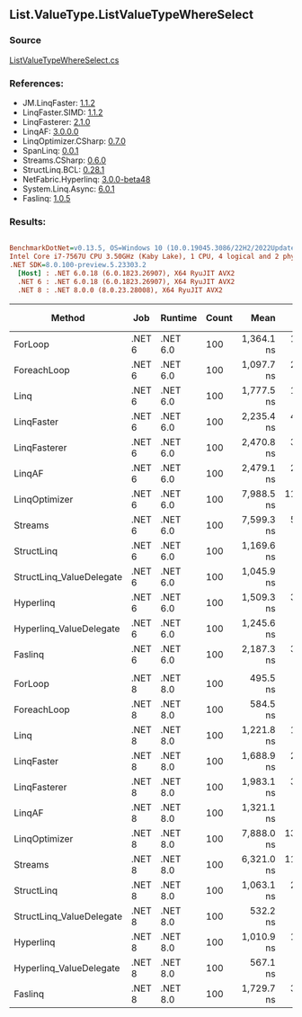 ﻿## List.ValueType.ListValueTypeWhereSelect

### Source
[ListValueTypeWhereSelect.cs](../LinqBenchmarks/List/ValueType/ListValueTypeWhereSelect.cs)

### References:
- JM.LinqFaster: [1.1.2](https://www.nuget.org/packages/JM.LinqFaster/1.1.2)
- LinqFaster.SIMD: [1.1.2](https://www.nuget.org/packages/LinqFaster.SIMD/1.0.3)
- LinqFasterer: [2.1.0](https://www.nuget.org/packages/LinqFasterer/2.1.0)
- LinqAF: [3.0.0.0](https://www.nuget.org/packages/LinqAF/3.0.0.0)
- LinqOptimizer.CSharp: [0.7.0](https://www.nuget.org/packages/LinqOptimizer.CSharp/0.7.0)
- SpanLinq: [0.0.1](https://www.nuget.org/packages/SpanLinq/0.0.1)
- Streams.CSharp: [0.6.0](https://www.nuget.org/packages/Streams.CSharp/0.6.0)
- StructLinq.BCL: [0.28.1](https://www.nuget.org/packages/StructLinq/0.28.1)
- NetFabric.Hyperlinq: [3.0.0-beta48](https://www.nuget.org/packages/NetFabric.Hyperlinq/3.0.0-beta48)
- System.Linq.Async: [6.0.1](https://www.nuget.org/packages/System.Linq.Async/6.0.1)
- Faslinq: [1.0.5](https://www.nuget.org/packages/Faslinq/1.0.5)

### Results:
``` ini

BenchmarkDotNet=v0.13.5, OS=Windows 10 (10.0.19045.3086/22H2/2022Update)
Intel Core i7-7567U CPU 3.50GHz (Kaby Lake), 1 CPU, 4 logical and 2 physical cores
.NET SDK=8.0.100-preview.5.23303.2
  [Host] : .NET 6.0.18 (6.0.1823.26907), X64 RyuJIT AVX2
  .NET 6 : .NET 6.0.18 (6.0.1823.26907), X64 RyuJIT AVX2
  .NET 8 : .NET 8.0.0 (8.0.23.28008), X64 RyuJIT AVX2


```
|                   Method |    Job |  Runtime | Count |       Mean |     Error |    StdDev |     Median |         Ratio | RatioSD |    Gen0 |   Gen1 | Allocated | Alloc Ratio |
|------------------------- |------- |--------- |------ |-----------:|----------:|----------:|-----------:|--------------:|--------:|--------:|-------:|----------:|------------:|
|                  ForLoop | .NET 6 | .NET 6.0 |   100 | 1,364.1 ns |  12.76 ns |   9.97 ns | 1,361.7 ns |      baseline |         |       - |      - |         - |          NA |
|              ForeachLoop | .NET 6 | .NET 6.0 |   100 | 1,097.7 ns |  20.48 ns |  29.38 ns | 1,084.2 ns |  1.25x faster |   0.03x |       - |      - |         - |          NA |
|                     Linq | .NET 6 | .NET 6.0 |   100 | 1,777.5 ns |  19.87 ns |  15.51 ns | 1,772.2 ns |  1.30x slower |   0.02x |  0.1793 |      - |     376 B |          NA |
|               LinqFaster | .NET 6 | .NET 6.0 |   100 | 2,235.4 ns |  42.05 ns |  71.40 ns | 2,207.3 ns |  1.65x slower |   0.07x |  3.8605 |      - |    8088 B |          NA |
|             LinqFasterer | .NET 6 | .NET 6.0 |   100 | 2,470.8 ns |  37.20 ns |  34.80 ns | 2,475.2 ns |  1.81x slower |   0.03x |  6.4087 |      - |   13416 B |          NA |
|                   LinqAF | .NET 6 | .NET 6.0 |   100 | 2,479.1 ns |  29.97 ns |  23.40 ns | 2,473.9 ns |  1.82x slower |   0.02x |       - |      - |         - |          NA |
|            LinqOptimizer | .NET 6 | .NET 6.0 |   100 | 7,988.5 ns | 119.37 ns | 122.58 ns | 7,971.8 ns |  5.87x slower |   0.11x | 62.4847 |      - |  134925 B |          NA |
|                  Streams | .NET 6 | .NET 6.0 |   100 | 7,599.3 ns |  50.13 ns |  44.44 ns | 7,587.1 ns |  5.57x slower |   0.06x |  0.4730 |      - |    1000 B |          NA |
|               StructLinq | .NET 6 | .NET 6.0 |   100 | 1,169.6 ns |   9.56 ns |   7.98 ns | 1,167.8 ns |  1.17x faster |   0.01x |  0.0343 |      - |      72 B |          NA |
| StructLinq_ValueDelegate | .NET 6 | .NET 6.0 |   100 | 1,045.9 ns |   9.76 ns |   8.15 ns | 1,043.0 ns |  1.30x faster |   0.02x |       - |      - |         - |          NA |
|                Hyperlinq | .NET 6 | .NET 6.0 |   100 | 1,509.3 ns |  30.01 ns |  71.32 ns | 1,467.4 ns |  1.10x slower |   0.05x |       - |      - |         - |          NA |
|  Hyperlinq_ValueDelegate | .NET 6 | .NET 6.0 |   100 | 1,245.6 ns |   6.41 ns |   5.01 ns | 1,245.5 ns |  1.10x faster |   0.01x |       - |      - |         - |          NA |
|                  Faslinq | .NET 6 | .NET 6.0 |   100 | 2,187.3 ns |  33.74 ns |  69.68 ns | 2,172.1 ns |  1.57x slower |   0.03x |  3.8605 |      - |    8088 B |          NA |
|                          |        |          |       |            |           |           |            |               |         |         |        |           |             |
|                  ForLoop | .NET 8 | .NET 8.0 |   100 |   495.5 ns |   2.03 ns |   1.90 ns |   495.4 ns |      baseline |         |       - |      - |         - |          NA |
|              ForeachLoop | .NET 8 | .NET 8.0 |   100 |   584.5 ns |   2.64 ns |   2.20 ns |   584.1 ns |  1.18x slower |   0.01x |       - |      - |         - |          NA |
|                     Linq | .NET 8 | .NET 8.0 |   100 | 1,221.8 ns |  18.26 ns |  20.30 ns | 1,212.0 ns |  2.47x slower |   0.05x |  0.1793 |      - |     376 B |          NA |
|               LinqFaster | .NET 8 | .NET 8.0 |   100 | 1,688.9 ns |  21.77 ns |  25.07 ns | 1,683.0 ns |  3.41x slower |   0.05x |  3.8605 |      - |    8088 B |          NA |
|             LinqFasterer | .NET 8 | .NET 8.0 |   100 | 1,983.1 ns |  37.69 ns |  33.41 ns | 1,971.2 ns |  4.00x slower |   0.07x |  6.4087 |      - |   13416 B |          NA |
|                   LinqAF | .NET 8 | .NET 8.0 |   100 | 1,321.1 ns |   7.90 ns |   6.17 ns | 1,318.9 ns |  2.66x slower |   0.01x |       - |      - |         - |          NA |
|            LinqOptimizer | .NET 8 | .NET 8.0 |   100 | 7,888.0 ns | 136.73 ns | 191.68 ns | 7,821.3 ns | 16.04x slower |   0.49x | 62.4542 | 0.0305 |  134906 B |          NA |
|                  Streams | .NET 8 | .NET 8.0 |   100 | 6,321.0 ns | 111.48 ns |  93.09 ns | 6,314.2 ns | 12.75x slower |   0.19x |  0.4730 |      - |    1000 B |          NA |
|               StructLinq | .NET 8 | .NET 8.0 |   100 | 1,063.1 ns |  20.76 ns |  21.32 ns | 1,054.2 ns |  2.15x slower |   0.05x |  0.0343 |      - |      72 B |          NA |
| StructLinq_ValueDelegate | .NET 8 | .NET 8.0 |   100 |   532.2 ns |   9.73 ns |   8.62 ns |   527.2 ns |  1.07x slower |   0.02x |       - |      - |         - |          NA |
|                Hyperlinq | .NET 8 | .NET 8.0 |   100 | 1,010.9 ns |  17.95 ns |  14.99 ns | 1,004.1 ns |  2.04x slower |   0.03x |       - |      - |         - |          NA |
|  Hyperlinq_ValueDelegate | .NET 8 | .NET 8.0 |   100 |   567.1 ns |   8.77 ns |  10.77 ns |   563.0 ns |  1.15x slower |   0.02x |       - |      - |         - |          NA |
|                  Faslinq | .NET 8 | .NET 8.0 |   100 | 1,729.7 ns |  34.47 ns |  87.74 ns | 1,697.7 ns |  3.54x slower |   0.18x |  3.8605 |      - |    8088 B |          NA |
